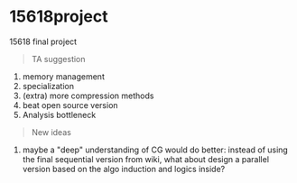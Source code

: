 # 15618project
15618 final project

>TA suggestion
1. memory management
2. specialization
3. (extra) more compression methods
4. beat open source version
5. Analysis bottleneck

>New ideas
1. maybe a "deep" understanding of CG would do better: instead of using the final sequential version from wiki, what about design a parallel version based on the algo induction and logics inside?
